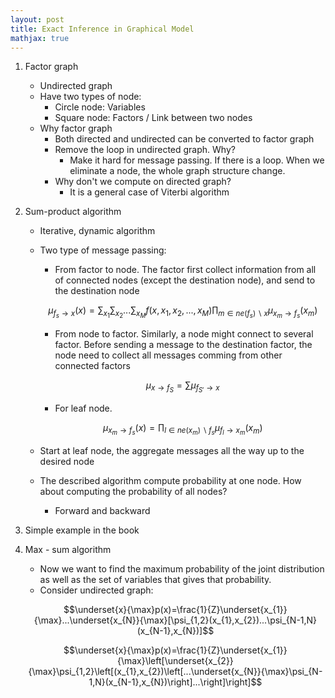 ```yaml
---
layout: post
title: Exact Inference in Graphical Model
mathjax: true
---
```


1. Factor graph
    - Undirected graph
    - Have two types of node:
        - Circle node: Variables
        - Square node: Factors / Link between two nodes
    - Why factor graph
        - Both directed and undirected can be converted to factor graph
        - Remove the loop in undirected graph. Why?
            - Make it hard for message passing. If there is a loop. When we eliminate a node, the whole graph structure change. 
        - Why don't we compute on directed graph?
            - It is a general case of Viterbi algorithm
2. Sum-product algorithm
    - Iterative, dynamic algorithm
    - Two type of message passing:
        - From factor to node. The factor first collect information from all of connected nodes (except the destination node), and send to the destination node

        $$\mu_{f_{s}\rightarrow x}(x)=\sum_{x_{1}}\sum_{x_{2}}...\sum_{x_{M}}f(x,x_{1},x_{2},...,x_{M})\prod_{m\in ne(f_{s})\backslash x}\mu_{x_{m}\rightarrow f_{s}}(x_{m})$$

        - From node to factor. Similarly, a node might connect to several factor. Before sending a message to the destination factor, the node need to collect all messages comming from other connected factors

        $$\mu_{x\rightarrow f_{S}}=\sum\mu_{f_{S'}\rightarrow x}$$

        - For leaf node.

        $$\mu_{x_{m}\rightarrow f_{s}}(x)=\prod_{l\in ne(x_{m})\backslash f_{s}}\mu_{f_{l}\rightarrow x_{m}}(x_{m})$$

    - Start at leaf node, the aggregate messages all the way up to the desired node
    - The described algorithm compute probability at one node. How about computing the probability of all nodes?
        - Forward and backward

3. Simple example in the book
4. Max - sum algorithm
    - Now we want to find the maximum probability of the joint distribution as well as the set of variables that gives that probability.
    - Consider undirected graph:

    $$\underset{x}{\max}p(x)=\frac{1}{Z}\underset{x_{1}}{\max}...\underset{x_{N}}{\max}[\psi_{1,2}(x_{1},x_{2})...\psi_{N-1,N}(x_{N-1},x_{N})]$$

    $$\underset{x}{\max}p(x)=\frac{1}{Z}\underset{x_{1}}{\max}\left[\underset{x_{2}}{\max}\psi_{1,2}\left[(x_{1},x_{2})\left[...\underset{x_{N}}{\max}\psi_{N-1,N}(x_{N-1},x_{N})\right]...\right]\right]$$
